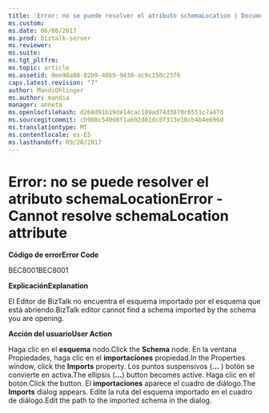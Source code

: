 ```yaml
---
title: 'Error: no se puede resolver el atributo schemaLocation | Documentos de Microsoft'
ms.custom: 
ms.date: 06/08/2017
ms.prod: biztalk-server
ms.reviewer: 
ms.suite: 
ms.tgt_pltfrm: 
ms.topic: article
ms.assetid: 0ee98a80-82b9-40b9-9438-ac9c150c25f6
caps.latest.revision: "7"
author: MandiOhlinger
ms.author: mandia
manager: anneta
ms.openlocfilehash: d268d91b19de14cac109ad74d3870c6551c7a47d
ms.sourcegitcommit: cb908c540d8f1a692d01dc8f313e16cb4b4e696d
ms.translationtype: MT
ms.contentlocale: es-ES
ms.lasthandoff: 09/20/2017
---
```

# <a name="error---cannot-resolve-schemalocation-attribute"></a><span data-ttu-id="2131e-102">Error: no se puede resolver el atributo schemaLocation</span><span class="sxs-lookup"><span data-stu-id="2131e-102">Error - Cannot resolve schemaLocation attribute</span></span>
<span data-ttu-id="2131e-103">**Código de error**</span><span class="sxs-lookup"><span data-stu-id="2131e-103">**Error Code**</span></span>  
  
 <span data-ttu-id="2131e-104">BEC8001</span><span class="sxs-lookup"><span data-stu-id="2131e-104">BEC8001</span></span>  
  
 <span data-ttu-id="2131e-105">**Explicación**</span><span class="sxs-lookup"><span data-stu-id="2131e-105">**Explanation**</span></span>  
  
 <span data-ttu-id="2131e-106">El Editor de BizTalk no encuentra el esquema importado por el esquema que está abriendo.</span><span class="sxs-lookup"><span data-stu-id="2131e-106">BizTalk editor cannot find a schema imported by the schema you are opening.</span></span>  
  
 <span data-ttu-id="2131e-107">**Acción del usuario**</span><span class="sxs-lookup"><span data-stu-id="2131e-107">**User Action**</span></span>  
  
 <span data-ttu-id="2131e-108">Haga clic en el **esquema** nodo.</span><span class="sxs-lookup"><span data-stu-id="2131e-108">Click the **Schema** node.</span></span> <span data-ttu-id="2131e-109">En la ventana Propiedades, haga clic en el **importaciones** propiedad.</span><span class="sxs-lookup"><span data-stu-id="2131e-109">In the Properties window, click the **Imports** property.</span></span> <span data-ttu-id="2131e-110">Los puntos suspensivos (**...** ) botón se convierte en activa.</span><span class="sxs-lookup"><span data-stu-id="2131e-110">The ellipsis (**…**) button becomes active.</span></span> <span data-ttu-id="2131e-111">Haga clic en el botón.</span><span class="sxs-lookup"><span data-stu-id="2131e-111">Click the button.</span></span> <span data-ttu-id="2131e-112">El **importaciones** aparece el cuadro de diálogo.</span><span class="sxs-lookup"><span data-stu-id="2131e-112">The **Imports** dialog appears.</span></span> <span data-ttu-id="2131e-113">Edite la ruta del esquema importado en el cuadro de diálogo.</span><span class="sxs-lookup"><span data-stu-id="2131e-113">Edit the path to the imported schema in the dialog.</span></span>